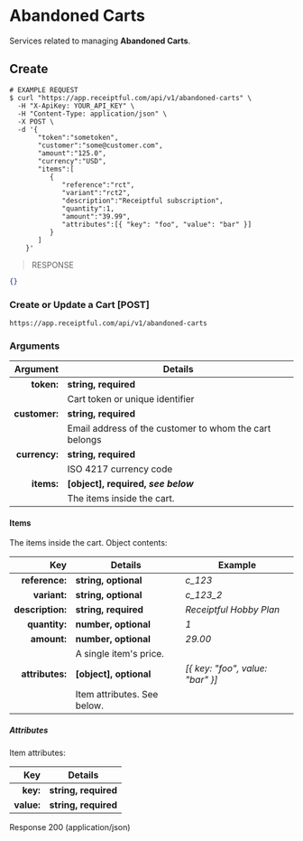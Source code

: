 # Abandoned Carts
Services related to managing **Abandoned Carts**.

## Create

```shell
# EXAMPLE REQUEST
$ curl "https://app.receiptful.com/api/v1/abandoned-carts" \
  -H "X-ApiKey: YOUR_API_KEY" \
  -H "Content-Type: application/json" \
  -X POST \
  -d '{
       "token":"sometoken",
       "customer":"some@customer.com",
       "amount":"125.0",
       "currency":"USD",
       "items":[
          {
             "reference":"rct",
             "variant":"rct2",
             "description":"Receiptful subscription",
             "quantity":1,
             "amount":"39.99",
             "attributes":[{ "key": "foo", "value": "bar" }]
          }
       ]
    }'
```

> RESPONSE

```json
{}
```

### Create or Update a Cart [POST]

`https://app.receiptful.com/api/v1/abandoned-carts`

### Arguments

|Argument      |Details                                               |
|-------------:|------------------------------------------------------|
|**token:**    | **string, required**                                 |
|              |Cart token or unique identifier                       |
|**customer:** | **string, required**                                 |
|              |Email address of the customer to whom the cart belongs|
|**currency:** | **string, required**                                 |
|              |ISO 4217 currency code                                |
|**items:**    | **[object], required, _see below_**                  |
|              |The items inside the cart.                            |

#### Items

The items inside the cart. Object contents:

|Key              |Details                    |Example                         |
|----------------:|---------------------------|--------------------------------|
|**reference:**   |**string, optional**       |*c_123*                         |
|**variant:**     |**string, optional**       |*c_123_2*                       |
|**description:** |**string, required**       |*Receiptful Hobby Plan*         |
|**quantity:**    |**number, optional**       |*1*                             |
|**amount:**      |**number, optional**       |*29.00*                         |
|                 |A single item's price.     |                                |
|**attributes:**  |**[object], optional**     |*[{ key: "foo", value: "bar" }]*|
|                 |Item attributes. See below.|                                |

##### Attributes

Item attributes:

|Key        |Details              |
|----------:|---------------------|
|**key:**   |**string, required** |
|**value:** |**string, required** |

<aside class="success">
Response 200 (application/json)
</aside>

